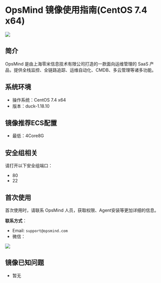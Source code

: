 # OpsMind 镜像使用指南(CentOS 7.4 x64)

![](https://pub.opsmind.com/m.logo.small.png)


## 简介

OpsMind 是由上海零米信息技术有限公司打造的一款面向运维管理的 SaaS 产品，提供全栈监控、全链路追踪、运维自动化、CMDB、多云管理等诸多功能。

## 系统环境

- 操作系统：CentOS 7.4 x64
- 版本：duck-1.18.10

## 镜像推荐ECS配置

- 最低：4Core8G

## 安全组相关

请打开以下安全组端口：

- 80
- 22


## 首次使用

首次使用时，请联系 OpsMind 人员，获取权限、Agent安装等更加详细的信息。

**联系方式**：

- Email: `support@opsmind.com`
- 微信：

![](https://pub.opsmind.com/opsmind-support-wechat-qrcode.png)

## 镜像已知问题

- 暂无